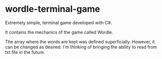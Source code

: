 # wordle-terminal-game

Extremely simple, terminal game developed with C#.

It contains the mechanics of the game called Wordle. 

The array where the words are kept was defined superficially.
However, it can be changed as desired. I'm thinking of bringing the ability to read from txt file in the future.
